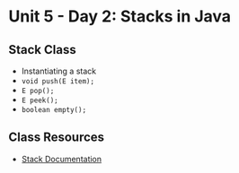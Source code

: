 # Unit 5 - Day 2: Stacks in Java

## Stack Class
  * Instantiating a stack
  * `void push(E item);`
  * `E pop();`
  * `E peek();`
  * `boolean empty();`

## Class Resources
  * [Stack Documentation](https://docs.oracle.com/javase/7/docs/api/java/util/Stack.html)
